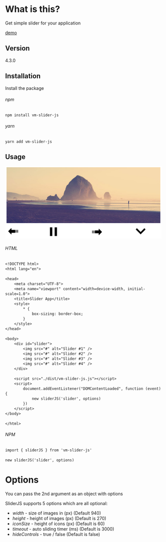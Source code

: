 # What is this?

Get simple slider for your application

[demo](https://esaxco.github.io/slider-javascript/)

## Version
4.3.0

## Installation

Install the package 

###### npm 

```
npm install vm-slider-js
```

###### yarn 

```
yarn add vm-slider-js
```




## Usage

<p align="center">
    <a href="https://github.com/EsaxCO/slider-javascript"><img width="740" src="https://github.com/EsaxCO/slider-javascript/blob/master/example/screenshots/slider.png?sanitize=true" ></a>
</p>


###### HTML
```
<!DOCTYPE html>
<html lang="en">

<head>
    <meta charset="UTF-8">
    <meta name="viewport" content="width=device-width, initial-scale=1.0">
    <title>Slider App</title>
    <style>
        * {
            box-sizing: border-box;
        }
    </style>
</head>

<body>
    <div id="slider">
        <img src="#" alt="Slider #1" />
        <img src="#" alt="Slider #2" />
        <img src="#" alt="Slider #3" />
        <img src="#" alt="Slider #4" />
    </div>

    <script src="./dist/vm-slider-js.js"></script>
    <script>
        document.addEventListener("DOMContentLoaded", function (event) {
            new sliderJS('slider', options)
        })
    </script>
</body>

</html>
```

###### NPM

```
import { sliderJS } from 'vm-slider-js'

new sliderJS('slider', options)
```

# Options

You can pass the 2nd argument as an object with options

SliderJS supports 5 options which are all optional:

-   _width_ - size of images in (px) (Default 940)
-   _height_ - height of images (px) (Default is 270)
-   _iconSize_ - height of icons (px) (Default is 60)
-   _timeout_ - auto sliding timer (ms) (Default is 3000)
-   _hideControls_ - true / false (Default is false)
